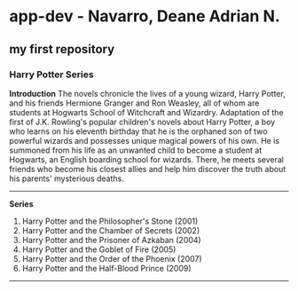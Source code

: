 # app-dev - Navarro, Deane Adrian N.
## my first repository
### Harry Potter Series
**Introduction**
The novels chronicle the lives of a young wizard, Harry Potter, and his friends Hermione Granger and Ron Weasley, all of whom are students at Hogwarts School of Witchcraft and Wizardry. Adaptation of the first of J.K. Rowling's popular children's novels about Harry Potter, a boy who learns on his eleventh birthday that he is the orphaned son of two powerful wizards and possesses unique magical powers of his own. He is summoned from his life as an unwanted child to become a student at Hogwarts, an English boarding school for wizards. There, he meets several friends who become his closest allies and help him discover the truth about his parents' mysterious deaths.

---
**Series**
1. Harry Potter and the Philosopher's Stone (2001)
3. Harry Potter and the Chamber of Secrets (2002)
4. Harry Potter and the Prisoner of Azkaban (2004)
5. Harry Potter and the Goblet of Fire (2005)
6. Harry Potter and the Order of the Phoenix (2007)
7. Harry Potter and the Half-Blood Prince (2009)

---

